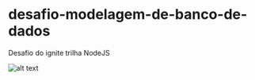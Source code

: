 # desafio-modelagem-de-banco-de-dados
Desafio do ignite trilha NodeJS

![alt text](https://user-images.githubusercontent.com/5103843/120835621-f12d8780-c53a-11eb-83aa-d572582ac622.png)